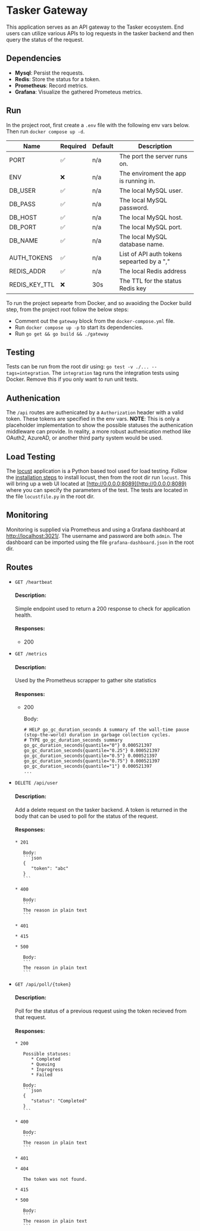 # Tasker Gateway

This application serves as an API gateway to the Tasker ecosystem. End users can utilize various APIs to log requests in the tasker backend and then query the status of the request.

## Dependencies
   * **Mysql**: Persist the requests.
   * **Redis**: Store the status for a token.
   * **Prometheus**: Record metrics.
   * **Grafana**: Visualize the gathered Prometeus metrics.

## Run

In the project root, first create a `.env` file with the following env vars below. Then run `docker compose up -d`.

| Name          | Required           | Default | Description                                |
| ------------- | ------------------ | ------- | ------------------------------------------ |
| PORT          | :white_check_mark: | n/a     | The port the server runs on.               |
| ENV           | :x:                | n/a     | The enviroment the app is running in.      |
| DB_USER       | :white_check_mark: | n/a     | The local MySQL user.                      |
| DB_PASS       | :white_check_mark: | n/a     | The local MySQL password.                  |
| DB_HOST       | :white_check_mark: | n/a     | The local MySQL host.                      |
| DB_PORT       | :white_check_mark: | n/a     | The local MySQL port.                      |
| DB_NAME       | :white_check_mark: | n/a     | The local MySQL database name.             |
| AUTH_TOKENS   | :white_check_mark: | n/a     | List of API auth tokens sepearted by a "," |
| REDIS_ADDR    | :white_check_mark: | n/a     | The local Redis address                    |
| REDIS_KEY_TTL | :x:                | 30s     | The TTL for the status Redis key           |



To run the project sepearte from Docker, and so avaoiding the Docker build step, from the project root follow the below steps:
   * Comment out the `gateway` block from the `docker-compose.yml` file.
   * Run `docker compose up -p` to start its dependencies.
   * Run `go get && go build && ./gateway`

## Testing
Tests can be run from the root dir using: `go test -v ./... --tags=integration`. The `integration` tag runs the integration tests using Docker. Remove this if you only want to run unit tests.

## Authenication
The `/api` routes are authenicated by a `Authorization` header with a valid token. These tokens are specified in the env vars. **NOTE**: This is only a placeholder implementation to show the possible statuses the authenication middleware can provide. In reality, a more robust authenication method like OAuth2, AzureAD, or another third party system would be used.

## Load Testing
The [locust](https://locust.io/) application is a Python based tool used for load testing. Follow the [installation steps](https://locust.io/#install) to install locust, then from the root dir run `locust`.
This will bring up a web UI located at [http://0.0.0.0:8089](http://0.0.0.0:8089) where you can specify the parameters of the test. The tests are located in the file `locustfile.py` in the root dir.

## Monitoring
Monitoring is supplied via Prometheus and using a Grafana dashboard at [http://localhost:3021/](http://localhost:3021/). The username and password are both `admin`. The dashboard can be imported using the file `grafana-dashboard.json` in the root dir.

## Routes
   * `GET /heartbeat`

     #### Description:

     Simple endpoint used to return a 200 response to check for application health.

     #### Responses:
     * 200

   * `GET /metrics`

     #### Description:

     Used by the Prometheus scrapper to gather site statistics

     #### Responses:
     * 200

        Body:
        ```
       # HELP go_gc_duration_seconds A summary of the wall-time pause (stop-the-world) duration in garbage collection cycles.
       # TYPE go_gc_duration_seconds summary
       go_gc_duration_seconds{quantile="0"} 0.000521397
       go_gc_duration_seconds{quantile="0.25"} 0.000521397
       go_gc_duration_seconds{quantile="0.5"} 0.000521397
       go_gc_duration_seconds{quantile="0.75"} 0.000521397
       go_gc_duration_seconds{quantile="1"} 0.000521397
       ...
       ```

   * `DELETE /api/user`

      #### Description:
      Add a delete request on the tasker backend. A token is returned in the body that can be used to poll for the status of the request.

      #### Responses:

         * 201

            Body:
            ```json
            {
               "token": "abc"
            }
            ```

         * 400

            Body:
            ```
            The reason in plain text
            ```

         * 401

         * 415

         * 500

            Body:
            ```
            The reason in plain text
            ```

   * `GET /api/poll/{token}`

      #### Description:
      Poll for the status of a previous request using the token recieved from that request.

      #### Responses:

         * 200

            Possible statuses:
               * Completed
               * Queuing
               * Inprogress
               * Failed

            Body:
            ```json
            {
               "status": "Completed"
            }
            ```

         * 400

            Body:
            ```
            The reason in plain text
            ```

         * 401

         * 404

            The token was not found.

         * 415

         * 500

            Body:
            ```
            The reason in plain text
            ```